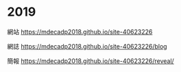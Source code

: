 # 2019
網站
https://mdecadp2018.github.io/site-40623226

網誌
https://mdecadp2018.github.io/site-40623226/blog

簡報
https://mdecadp2018.github.io/site-40623226/reveal/
